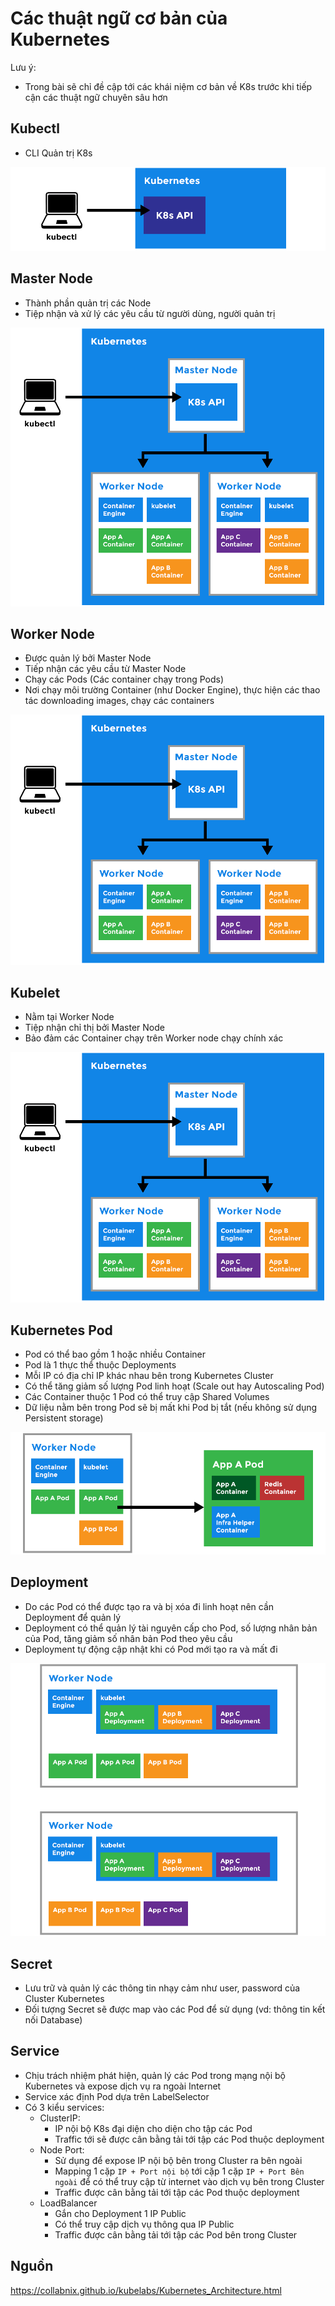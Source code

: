 # Các thuật ngữ cơ bản của Kubernetes

Lưu ý:
- Trong bài sẽ chỉ đề cập tới các khái niệm cơ bản về K8s trước khi tiếp cận các thuật ngữ chuyên sâu hơn

## Kubectl
- CLI Quản trị K8s

![](/images/2-term-k8s/pic1.png)

## Master Node

- Thành phần quản trị các Node
- Tiệp nhận và xử lý các yêu cầu từ người dùng, người quản trị

![](/images/2-term-k8s/pic2.png)

## Worker Node

- Được quản lý bởi Master Node
- Tiếp nhận các yêu cầu từ Master Node
- Chạy các Pods (Các container chạy trong Pods)
- Nơi chạy môi trường Container (như Docker Engine), thực hiện các thao tác downloading images, chạy các containers

![](/images/2-term-k8s/pic3.png)

## Kubelet

- Nằm tại Worker Node
- Tiệp nhận chỉ thị bởi Master Node
- Bảo đảm các Container chạy trên Worker node chạy chính xác

![](/images/2-term-k8s/pic3.png)

## Kubernetes Pod

- Pod có thể bao gồm 1 hoặc nhiều Container
- Pod là 1 thực thể thuộc Deployments
- Mỗi IP có địa chỉ IP khác nhau bên trong Kubernetes Cluster
- Có thể tăng giảm số lượng Pod linh hoạt (Scale out hay Autoscaling Pod)
- Các Container thuộc 1 Pod có thể truy cập Shared Volumes
- Dữ liệu nằm bên trong Pod sẽ bị mất khi Pod bị tắt (nếu không sử dụng Persistent storage)

![](/images/2-term-k8s/pic4.png)

## Deployment

- Do các Pod có thể được tạo ra và bị xóa đi linh hoạt nên cần Deployment để quản lý
- Deployment có thể quản lý tài nguyên cấp cho Pod, số lượng nhân bản của Pod, tăng giảm số nhân bản Pod theo yêu cầu
- Deployment tự động cập nhật khi có Pod mới tạo ra và mất đi

![](/images/2-term-k8s/pic5.png)

## Secret

- Lưu trữ và quản lý các thông tin nhạy cảm như user, password của Cluster Kubernetes
- Đối tượng Secret sẽ được map vào các Pod để sử dụng (vd: thông tin kết nối Database)

## Service

- Chịu trách nhiệm phát hiện, quản lý các Pod trong mạng nội bộ Kubernetes và expose dịch vụ ra ngoài Internet
- Service xác định Pod dựa trên LabelSelector
- Có 3 kiểu services:
  - ClusterIP:
    - IP nội bộ K8s đại diện cho diện cho tập các Pod
    - Traffic tới sẽ được cân bằng tải tới tập các Pod thuộc deployment
  - Node Port:
    - Sử dụng để expose IP nội bộ bên trong Cluster ra bên ngoài
    - Mapping 1 cặp `IP + Port nội bộ` tới cặp 1 cặp `IP + Port Bên ngoài` để có thể truy cập từ internet vào dịch vụ bên trong Cluster
    - Traffic được cân bằng tải tới tập các Pod thuộc deployment
  - LoadBalancer
    - Gắn cho Deployment 1 IP Public
    - Có thể truy cập dịch vụ thông qua IP Public
    - Traffic được cân bằng tải tới tập các Pod bên trong Cluster

## Nguồn

https://collabnix.github.io/kubelabs/Kubernetes_Architecture.html

